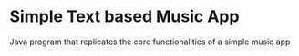 # Simple Text based Music App
Java program that replicates the core functionalities of a simple music app
